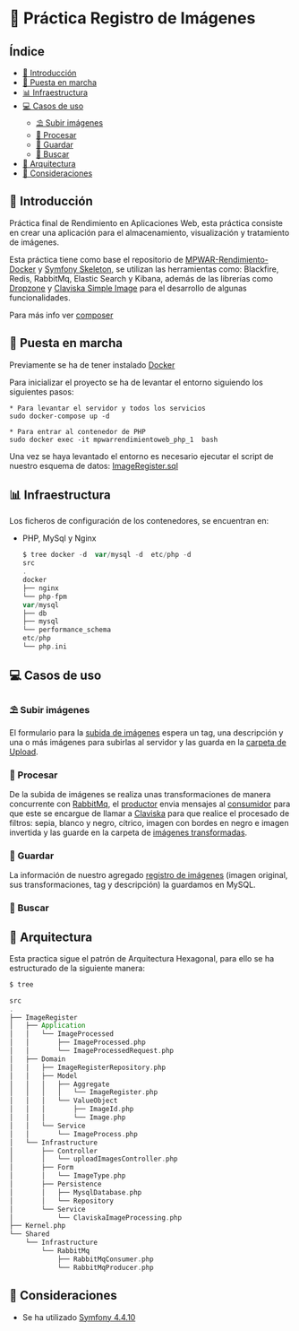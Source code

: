 # 👀 Práctica Registro de Imágenes

## Índice

* [🎉 Introducción](#-introduccion)
* [🔗 Puesta en marcha](#-inicializacion)
* [📊 Infraestructura](#-infraestructura)
* [💻 Casos de uso](#-casos-de-uso)
    * [⛱ Subir imágenes](#-subir-imagenes)
    * [🔗 Procesar](#-procesar)
    * [🏪 Guardar](#-guardar)
    * [🎰 Buscar](#-buscar)
* [🚀 Arquitectura](#-arquitectura)
* [🤔 Consideraciones](#-consideraciones)

## 🎉 Introducción

Práctica final de Rendimiento en Aplicaciones Web, esta práctica consiste en crear una aplicación para el almacenamiento, visualización y tratamiento de imágenes.

Esta práctica tiene como base el repositorio de [MPWAR-Rendimiento-Docker](https://github.com/rubencougil/mpwar-rendimiento-docker) y [Symfony Skeleton](https://symfony.com/doc/4.1/setup.html), se utilizan las herramientas como: 
 Blackfire, Redis, RabbitMq, Elastic Search y Kibana, además de las librerías como [Dropzone](https://www.dropzonejs.com/) y [Claviska Simple Image](https://packagist.org/packages/claviska/simpleimage) para el desarrollo de algunas funcionalidades. 

Para más info ver [composer](composer.json)

## 🔗 Puesta en marcha

Previamente se ha de tener instalado [Docker](https://www.docker.com/get-started)

Para inicializar el proyecto se ha de levantar el entorno siguiendo los siguientes pasos:

    * Para levantar el servidor y todos los servicios   
    sudo docker-compose up -d
    
    * Para entrar al contenedor de PHP
    sudo docker exec -it mpwarrendimientoweb_php_1  bash

Una vez se haya levantado el entorno es necesario ejecutar el script de nuestro esquema de datos: 
    [ImageRegister.sql](var/mysql/db/ImageRegister.sql)   

## 📊 Infraestructura

Los ficheros de configuración de los contenedores, se encuentran en:
 
 * PHP, MySql y Nginx
 
    ```scala
    $ tree docker -d  var/mysql -d  etc/php -d    
    src
    .
   docker
   ├── nginx
   └── php-fpm
   var/mysql
   ├── db
   ├── mysql
   └── performance_schema
   etc/php
   └── php.ini
    ```
 
## 💻 Casos de uso 

### ⛱ Subir imágenes

El formulario para la [subida de imágenes](http://localhost:8080/upload) espera un tag, una descripción y una o más imágenes para subirlas al servidor y las guarda en la [carpeta de Upload](public/assets/uploads). 

### 🔗 Procesar

De la subida de imágenes se realiza unas transformaciones de manera concurrente con [RabbitMq](http://localhost:15672/), el [productor](src/Shared/Infrastructure/RabbitMq/RabbitMqProducer.php) 
envia mensajes al [consumidor](src/Shared/Infrastructure/RabbitMq/RabbitMqConsumer.php) para que este se encargue de llamar a [Claviska](src/ImageRegister/Infrastructure/Service/ClaviskaImageProcessing.php)
para que realice el procesado de filtros: sepia, blanco y negro, cítrico, imagen con bordes en negro e imagen invertida   y las guarde en la carpeta de [imágenes transformadas](public/assets/img).

### 🏪 Guardar

La información de nuestro agregado [registro de imágenes](src/ImageRegister/Domain/Model/Aggregate/ImageRegister.php) (imagen original, sus transformaciones, tag y descripción) la guardamos en MySQL.

### 🎰 Buscar


## 🚀 Arquitectura
Esta practica sigue el patrón de Arquitectura Hexagonal, para ello se ha estructurado de la siguiente  manera:

```scala
$ tree

src
.
├── ImageRegister
│   ├── Application
│   │   └── ImageProcessed
│   │       ├── ImageProcessed.php
│   │       └── ImageProcessedRequest.php
│   ├── Domain
│   │   ├── ImageRegisterRepository.php
│   │   ├── Model
│   │   │   ├── Aggregate
│   │   │   │   └── ImageRegister.php
│   │   │   └── ValueObject
│   │   │       ├── ImageId.php
│   │   │       └── Image.php
│   │   └── Service
│   │       └── ImageProcess.php
│   └── Infrastructure
│       ├── Controller
│       │   └── uploadImagesController.php
│       ├── Form
│       │   └── ImageType.php
│       ├── Persistence
│       │   ├── MysqlDatabase.php
│       │   └── Repository
│       └── Service
│           └── ClaviskaImageProcessing.php
├── Kernel.php
└── Shared
    └── Infrastructure
        └── RabbitMq
            ├── RabbitMqConsumer.php
            └── RabbitMqProducer.php
```

## 🤔 Consideraciones

*  Se ha utilizado [Symfony 4.4.10](https://symfony.com/doc/4.4/index.html) 
         
